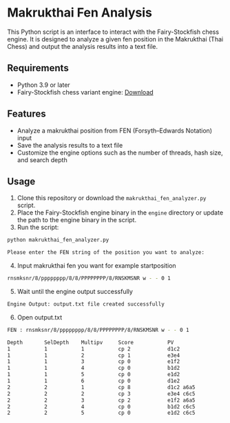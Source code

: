 # Makrukthai Fen Analysis

This Python script is an interface to interact with the Fairy-Stockfish chess engine. It is designed to analyze a given fen position in the Makrukthai (Thai Chess) and output the analysis results into a text file.

## Requirements

- Python 3.9 or later
- Fairy-Stockfish chess variant engine: [Download](https://github.com/ianfab/Fairy-Stockfish)

## Features

- Analyze a makrukthai position from FEN (Forsyth–Edwards Notation) input
- Save the analysis results to a text file
- Customize the engine options such as the number of threads, hash size, and search depth

## Usage

1. Clone this repository or download the `makrukthai_fen_analyzer.py` script.
2. Place the Fairy-Stockfish engine binary in the `engine` directory or update the path to the engine binary in the script.
3. Run the script:

```bash
python makrukthai_fen_analyzer.py
```

```bash
Please enter the FEN string of the position you want to analyze:
```

4. Input makrukthai fen you want for example startposition

```bash
rnsmksnr/8/pppppppp/8/8/PPPPPPPP/8/RNSKMSNR w - - 0 1
```

5. Wait until the engine output successfully

```bash
Engine Output: output.txt file created successfully
```

6. Open output.txt

```bash
FEN : rnsmksnr/8/pppppppp/8/8/PPPPPPPP/8/RNSKMSNR w - - 0 1

Depth		SelDepth	Multipv		Score			PV
1			1			1			cp 2			d1c2
1			1			2			cp 1			e3e4
1			1			3			cp 0			e1f2
1			1			4			cp 0			b1d2
1			1			5			cp 0			e1d2
1			1			6			cp 0			d1e2
2			2			1			cp 8			d1c2 a6a5
2			2			2			cp 3			e3e4 c6c5
2			2			3			cp 2			e1f2 a6a5
2			2			4			cp 0			b1d2 c6c5
2			2			5			cp 0			e1d2 c6c5
```
